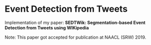# Event Detection from Tweets
Implementation of my paper: **SEDTWik: Segmentation-based Event Detection from Tweets using WIKipedia**

Note: This paper got accepted for publication at NAACL (SRW) 2019.
